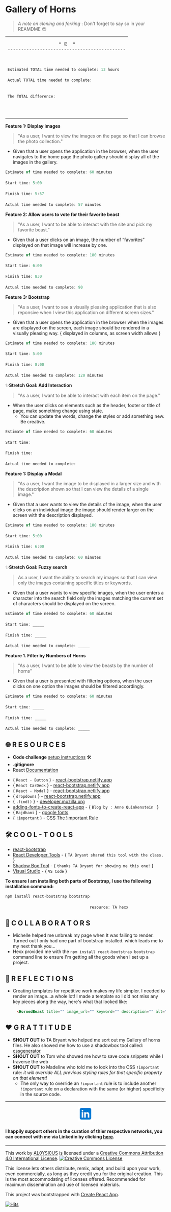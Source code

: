 # Gallery of Horns

> *A note on cloning and forking* : Don't forget to say so in your REAMDME 😉

<table align="center"><tr><td>
<pre>
                   " ⏰  "
--------------------------------------------<br>

````javascript
Estimated TOTAL time needed to complete: 13 hours

Actual TOTAL time needed to complete: 


The TOTAL difference: 
````

</pre><p></p>
</td></tr></table>


**Feature 1: Display images**

> "As a user, I want to view the images on the page so that I can browse the photo collection."

+ Given that a user opens the application in the browser, when the user navigates to the home page  the photo gallery should display all of the images in the gallery.

```javascript
Estimate of time needed to complete: 60 minutes                    
                                                       
Start time: 5:00                                        
                                                        
Finish time: 5:57                                     
                                                          
Actual time needed to complete: 57 minutes               
```

**Feature 2: Allow users to vote for their favorite beast**

> "As a user, I want to be able to interact with the site and pick my favorite beast."

+ Given that a user clicks on an image, the number of “favorites” displayed on that image will increase by one.

```javascript
Estimate of time needed to complete: 180 minutes                   

Start time: 6:00                                       
                                                    
Finish time: 830                                     
                                                      
Actual time needed to complete: 90
```

**Feature 3: Bootstrap**

> "As a user, I want to see a visually pleasing application that is also reponsive when I view this application on different screen sizes."

+ Given that a user opens the application in the browser when the images are displayed on the screen, each image should be rendered in a visually pleasing way. { displayed in columns, as screen width allows }

```javascript
Estimate of time needed to complete: 180 minutes                 

Start time: 5:00                               
                                                
Finish time: 8:00                          
                                               
Actual time needed to complete: 120 minutes    
```

✨**Stretch Goal: Add Interaction**

> "As a user, I want to be able to interact with each item on the page."

+ When the user clicks on elements such as the header, footer or title of page, make something change using state.
  + You can update the words, change the styles or add something new. Be creative.

```javascript
Estimate of time needed to complete: 60 minutes                       

Start time:

Finish time: 

Actual time needed to complete: 
```

**Feature 1: Display a Modal**

> "As a user, I want the image to be displayed in a larger size and with the description shown so that I can view the details of a single image."

+ Given that a user wants to view the details of the image, when the user clicks on an individual image the image should render larger on the screen with the description displayed.

```javascript
Estimate of time needed to complete: 180 minutes                       

Start time: 5:00

Finish time: 6:00

Actual time needed to complete: 60 minutes
```

✨**Stretch Goal: Fuzzy search**

> As a user, I want the ability to search my images so that I can view only the images containing specific titles or keywords.

+ Given that a user wants to view specific images, when the user enters a character into the search field only the images matching the current set of characters should be displayed on the screen.

```javascript
Estimate of time needed to complete: 60 minutes                         

Start time: _____

Finish time: _____

Actual time needed to complete: _____
```

**Feature 1. Filter by Numbers of Horns**

> "As a user, I want to be able to view the beasts by the number of horns"

+ Given that a user is presented with filtering options, when the user clicks on one option the images should be filtered accordingly.

```javascript
Estimate of time needed to complete: 60 minutes                       
                                                       
Start time: _____                                                
                                                             
Finish time: _____                                           
                                                               
Actual time needed to complete: _____ 
```

## 🌐 R E S O U R C E S

* **Code challenge** [setup instructions](https://codefellows.github.io/setup-guide/code-301/3-code-challenges) 🛠️
* **.gitignore**
* React [Documentation](https://reactjs.org/docs/getting-started.html)

+ { `React - Button` } - [react-bootstrap.netlify.app](https://react-bootstrap.netlify.app/components/buttons/)
+ { `React CarDeck` } - [react-bootstrap.netlify.app](https://react-bootstrap.netlify.app/components/cards/)
+ { `React - Modal` } - [react-bootstrap.netlify.app](https://react-bootstrap.netlify.app/components/modal/#modals)
+ { `dropdowns` } - [react-bootstrap.netlify.app](https://react-bootstrap.netlify.app/components/dropdowns/#dropdowns)
+ { `.find()` } - [developer.mozilla.org](https://developer.mozilla.org/en-US/docs/Web/JavaScript/Reference/Global_Objects/Array/find)
+ [adding-fonts-to-create-react-app](https://dev.to/annequinkenstein/adding-fonts-to-create-react-app-3ed7) - { `Blog by : Anne Quinkenstein ` }
+ { `Rajdhani` } - [google fonts](https://fonts.google.com/specimen/Rajdhani?preview.text_type=custom)
+ { `!important` } - [CSS The !important Rule](https://www.w3schools.com/css/css_important.asp)

## 🛠️ C O O L - T O O L S

+ [react-bootstrap](https://react-bootstrap.github.io/)
+ [React Developer Tools](https://chrome.google.com/webstore/detail/react-developer-tools/fmkadmapgofadopljbjfkapdkoienihi/related) - { `TA Bryant shared this tool with the class.` }
+ [Shadow Box Tool](cssgenerator) - { `thanks TA Bryant for showing me this one!` }
+ [Visual Studio](https://code.visualstudio.com/) - { `VS Code` }

**To ensure I am installing both parts of Bootstrap, I use the following installation command:**

````javascript
npm install react-bootstrap bootstrap

                                     resource: TA hexx
````

## 👥 C O L L A B O R A T O R S

* Michelle helped me unbreak my page when It was failing to render. Turned out I only had one part of bootstrap installed. which leads me to my next thank you...
* Hexx provided me with the `npm install react-bootstrap bootstrap` command line to ensure I'm getting all the goods when I set up a project.

## 🤔 R E F L E C T I O N S

* Creating templates for repetitive work makes my life simpler. I needed to render an image...a whole lot! I made a template so I did not miss any key pieces along the way, here's what that looked like:

````html
     <HornedBeast title="" image_url="" keyword="" description="" alt="" />
````

## ❤️ G R A T T I T U D E

+ **SHOUT OUT** to TA Bryant who helped me sort out my Gallery of horns files. He also showed me how to use a shadowbox tool called: [cssgenerator](https://cssgenerator.org/box-shadow-css-generator.html)
+ **SHOUT OUT** to Tom who showed me how to save code snippets while I traverse the web
+ **SHOUT OUT** to Madeline who told me to look into the CSS `!important` rule: *it will override ALL previous styling rules for that specific property on that element!*
  + The only way to override an `!important` rule is to include another `!important` rule on a declaration with the same (or higher) specificity in the source code.

---

<p align="center">
<img src="https://github.com/AL0YSI0US/AL0YSI0US/blob/main/img/linkedin.png?raw=true" height="auto" width="auto">
</p>

#### I happily support others in the curation of thier respective networks, you can connect with me via Linkedin by clicking [here](https://www.linkedin.com/in/a-todd-charliemike/).

---

This work by [AL0YSI0US](https://github.com/AL0YSI0US/) is licensed under a [Creative Commons Attribution 4.0 International License](http://creativecommons.org/licenses/by/4.0/). [![Creative Commons License](https://camo.githubusercontent.com/72af7c8e70a45c471163e803748d0338b3b2b52f6b040804e549e4163de72a58/68747470733a2f2f692e6372656174697665636f6d6d6f6e732e6f72672f6c2f62792f342e302f38387833312e706e67)](http://creativecommons.org/licenses/by/4.0/)

This license lets others distribute, remix, adapt, and build upon your work, even commercially, as long as they credit you for the original creation. This is the most accommodating of licenses offered. Recommended for maximum dissemination and use of licensed materials.

This project was bootstrapped with [Create React App](https://github.com/facebook/create-react-app).

[![Hits](https://hits.seeyoufarm.com/api/count/incr/badge.svg?url=https%3A%2F%2Fgithub.com%2FAL0YSI0US%2Fgallery-of-horns&count_bg=%23FF0090&title_bg=%23555555&icon=counter-strike.svg&icon_color=%23E7E7E7&title=hits&edge_flat=false)](https://hits.seeyoufarm.com)
